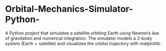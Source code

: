 # Orbital-Mechanics-Simulator-Python-
A Python project that simulates a satellite orbiting Earth using Newton’s law of gravitation and numerical integration. The simulator models a 2-body system (Earth + satellite) and visualizes the orbital trajectory with matplotlib.
